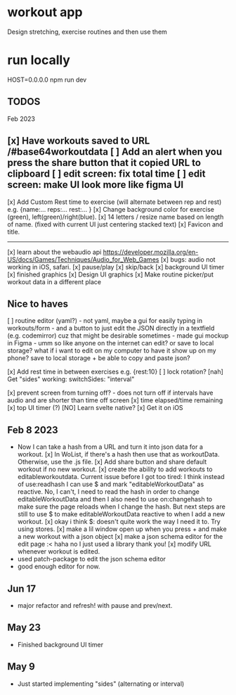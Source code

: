 # workout app 
Design stretching, exercise routines and then use them

# run locally
 HOST=0.0.0.0 npm run dev   

## TODOS
Feb 2023 

[x] Have workouts saved to URL /#base64workoutdata 
[ ] Add an alert when you press the share button that it copied URL to clipboard
[ ] edit screen: fix total time
[ ] edit screen: make UI look more like figma UI 
---
[x] Add Custom Rest time to exercise (will alternate between rep and rest) e.g. {name:... reps:... rest:... }
[x] Change background color for exercise (green), left(green)/right(blue). 
[x] 14 letters / resize name based on length of name. (fixed with current UI just centering stacked text) 
[x] Favicon and title. 

---
[x] learn about the webaudio api https://developer.mozilla.org/en-US/docs/Games/Techniques/Audio_for_Web_Games
[x] bugs: audio not working in iOS, safari. 
[x] pause/play
[x] skip/back
[x] background UI timer
[x] finished graphics
[x] Design UI graphics
[x] Make routine picker/put workout data in a different place
 
## Nice to haves
[ ] routine editor (yaml?)
    - not yaml, maybe a gui for easily typing in workouts/form
    - and a button to just edit the JSON directly in a textfield (e.g. codemirror) cuz that might be desirable sometimes 
    - made gui mockup in Figma
    - umm so like anyone on the internet can edit? or save to local storage? what if i want to edit on my computer to have it show up on my phone? save to local storage + be able to copy and paste json? 


[x] Add rest time in between exercises e.g. {rest:10}
[ ] lock rotation? 
[nah] Get "sides" working: switchSides: "interval" 

[x] prevent screen from turning off? - does not turn off if intervals have audio and are shorter than time off screen
[x] time elapsed/time remaining
[x] top UI timer (?)
[NO] Learn svelte native? 
[x] Get it on iOS 
## Feb 8 2023
- Now I can take a hash from a URL and turn it into json data for a workout. 
[x] In WoList, if there's a hash then use that as workoutData. Otherwise, use the .js file. 
[x] Add share button and share default workout if no new workout. 
[x] create the ability to add workouts to editableworkoutdata. 
Current issue before I got too tired: I think instead of use:readhash I can use $ and mark "editableWorkoutData" as reactive. No, I can't, I need to read the hash in order to change editableWorkoutData and then I also need to use on:changehash to make sure the page reloads when I change the hash. But next steps are still to use $ to make editableWorkoutData reactive to when I add a new workout. 
[x] okay i think $: doesn't quite work the way I need it to. Try using stores.
[x] make a lil window open up when you press + and make a new workout with a json object 
[x] make a json schema editor for the edit page :< haha no I just used a library thank you!
[x] modify URL whenever workout is edited. 
- used patch-package to edit the json schema editor
- good enough editor for now.


## Jun 17 
- major refactor and refresh! with pause and prev/next. 
## May 23
- Finished background UI timer
## May 9
 - Just started implementing "sides" (alternating or interval) 
 